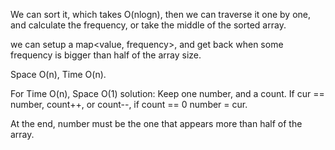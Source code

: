 
We can sort it, which takes O(nlogn), then we can traverse it one by one, and calculate the frequency, or take the middle of the sorted array.

we can setup a map<value, frequency>, and get back when some frequency is bigger than half of the array size.

Space O(n), Time O(n).

For Time O(n), Space O(1) solution:
Keep one number, and a count. 
If cur == number, count++, or count--, if count == 0 number = cur.

At the end, number must be the one that appears more than half of the array.   

